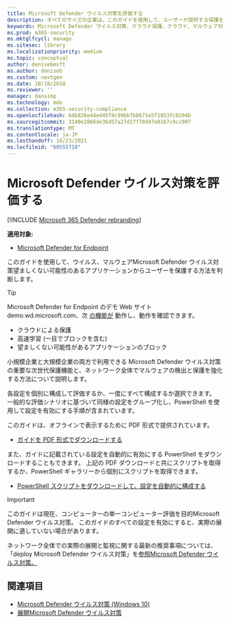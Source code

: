 ```yaml
---
title: Microsoft Defender ウイルス対策を評価する
description: すべてのサイズの企業は、このガイドを使用して、ユーザーが提供する保護を評価し、テストMicrosoft Defender ウイルス対策をWindows。
keywords: Microsoft Defender ウイルス対策、クラウド保護、クラウド、マルウェア対策、セキュリティ、防御者、評価、テスト、保護、比較、リアルタイム保護
ms.prod: m365-security
ms.mktglfcycl: manage
ms.sitesec: library
ms.localizationpriority: medium
ms.topic: conceptual
author: denisebmsft
ms.author: deniseb
ms.custom: nextgen
ms.date: 10/18/2018
ms.reviewer: ''
manager: dansimp
ms.technology: mde
ms.collection: m365-security-compliance
ms.openlocfilehash: 6db826e44ed45f0c99bb7bb671e5f1853fc0294b
ms.sourcegitcommit: 3140e2866de36d57a27d27f70d47e8167c9cc907
ms.translationtype: MT
ms.contentlocale: ja-JP
ms.lasthandoff: 10/23/2021
ms.locfileid: "60555718"
---
```

# <a name="evaluate-microsoft-defender-antivirus"></a>Microsoft Defender ウイルス対策を評価する

[!INCLUDE [Microsoft 365 Defender rebranding](../../includes/microsoft-defender.md)]


**適用対象:**

- [Microsoft Defender for Endpoint](/microsoft-365/security/defender-endpoint/)

このガイドを使用して、ウイルス、マルウェアMicrosoft Defender ウイルス対策望ましくない可能性のあるアプリケーションからユーザーを保護する方法を判断します。

> [!TIP]
>Microsoft Defender for Endpoint のデモ Web サイト demo.wd.microsoft.com、次 [の機能が](https://demo.wd.microsoft.com?ocid=cx-wddocs-testground) 動作し、動作を確認できます。
>
> - クラウドによる保護
> - 高速学習 (一目でブロックを含む)
> - 望ましくない可能性があるアプリケーションのブロック

小規模企業と大規模企業の両方で利用できる Microsoft Defender ウイルス対策の重要な次世代保護機能と、ネットワーク全体でマルウェアの検出と保護を強化する方法について説明します。

各設定を個別に構成して評価するか、一度にすべて構成するか選択できます。 一般的な評価シナリオに基づいて同様の設定をグループ化し、PowerShell を使用して設定を有効にする手順が含まれています。

このガイドは、オフラインで表示するために PDF 形式で提供されています。

- [ガイドを PDF 形式でダウンロードする](https://www.microsoft.com/download/details.aspx?id=54795)

また、ガイドに記載されている設定を自動的に有効にする PowerShell をダウンロードすることもできます。 上記の PDF ダウンロードと共にスクリプトを取得するか、PowerShell ギャラリーから個別にスクリプトを取得できます。

- [PowerShell スクリプトをダウンロードして、設定を自動的に構成する](https://www.powershellgallery.com/packages/WindowsDefender_InternalEvaluationSettings)

> [!IMPORTANT]
> このガイドは現在、コンピューターの単一コンピューター評価を目的Microsoft Defender ウイルス対策。 このガイドのすべての設定を有効にすると、実際の展開に適していない場合があります。
>
> ネットワーク全体での実際の展開と監視に関する最新の推奨事項については、「deploy Microsoft Defender ウイルス対策」を[参照Microsoft Defender ウイルス対策。](deploy-manage-report-microsoft-defender-antivirus.md)

## <a name="related-topics"></a>関連項目

- [Microsoft Defender ウイルス対策 (Windows 10)](microsoft-defender-antivirus-in-windows-10.md)
- [展開Microsoft Defender ウイルス対策](deploy-manage-report-microsoft-defender-antivirus.md)
